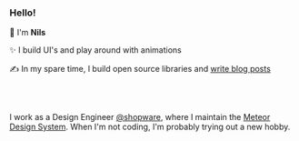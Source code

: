 ### Hello!

👋 I'm **Nils**

✨ I build UI's and play around with animations

✍️ In my spare time, I build open source libraries and [write blog posts](https://www.haberkamp.dev/)

<br />
<br />

I work as a Design Engineer [@shopware](https://github.com/shopware), where I maintain the [Meteor Design System](https://www.github.com/shopware/meteor). When I'm not coding, I'm probably trying out a new hobby.
